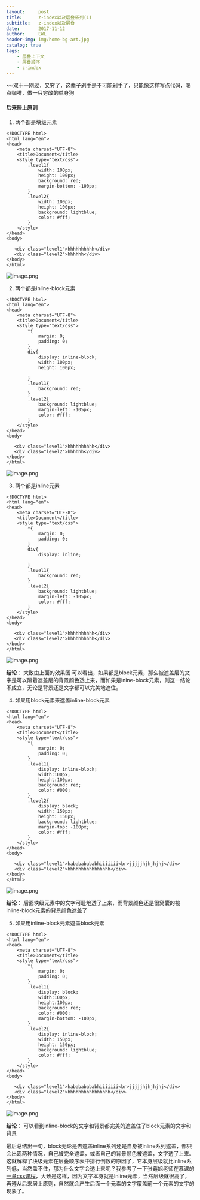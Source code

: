 ```yaml
---
layout:     post
title:      z-index以及层叠系列(1)
subtitle:   z-index以及层叠
date:       2017-11-12
author:     EWL
header-img: img/home-bg-art.jpg
catalog: true
tags:
    - 层叠上下文 
    - 层叠顺序  
    - z-index   
---
```




~~双十一刚过，又穷了，这辈子剁手是不可能剁手了，只能像这样写点代码，喝点咖啡，做一只穷酸的单身狗

#### 后来居上原则
1. 两个都是块级元素
```
<!DOCTYPE html>
<html lang="en">
<head>
    <meta charset="UTF-8">
    <title>Document</title>
    <style type="text/css">
        .level1{
            width: 100px;
            height: 100px;
            background: red;
            margin-bottom: -100px;
        }
        .level2{
            width: 100px;
            height: 100px;
            background: lightblue;
            color: #fff;
        }
    </style>
</head>
<body>
   
   <div class="level1">hhhhhhhhhh</div>
   <div class="level2">hhhhhh</div>
</body>
</html>
```
![image.png](http://upload-images.jianshu.io/upload_images/7930564-7039823513b92045.png?imageMogr2/auto-orient/strip%7CimageView2/2/w/1240)

2. 两个都是inline-block元素
```
<!DOCTYPE html>
<html lang="en">
<head>
    <meta charset="UTF-8">
    <title>Document</title>
    <style type="text/css">
        *{
            margin: 0;           
            padding: 0;
        }
        div{
            display: inline-block;
            width: 100px;
            height: 100px; 
            
        }
        .level1{            
            background: red;            
        }
        .level2{
            background: lightblue;
            margin-left: -105px;
            color: #fff;
        }
    </style>
</head>
<body>
   
   <div class="level1">hhhhhhhhhh</div>
   <div class="level2">hhhhhh</div>
</body>
</html>
```
![image.png](http://upload-images.jianshu.io/upload_images/7930564-ba77690c50f82671.png?imageMogr2/auto-orient/strip%7CimageView2/2/w/1240)

3. 两个都是inline元素

```
<!DOCTYPE html>
<html lang="en">
<head>
    <meta charset="UTF-8">
    <title>Document</title>
    <style type="text/css">
        *{
            margin: 0;           
            padding: 0;
        }
        div{
            display: inline;           
            
        }
        .level1{            
            background: red;            
        }
        .level2{
            background: lightblue;
            margin-left: -105px;
            color: #fff;
        }
    </style>
</head>
<body>
   
   <div class="level1">hhhhhhhhhh</div>
   <div class="level2">hhhhhhhhhh</div>
</body>
</html>
```

![image.png](http://upload-images.jianshu.io/upload_images/7930564-13e0c845d31869c8.png?imageMogr2/auto-orient/strip%7CimageView2/2/w/1240)

**结论**：
大致由上面的效果图 可以看出，如果都是block元素，那么被遮盖层的文字是可以隔着遮盖层的背景颜色透上来，而如果是inine-block元素，则这一结论不成立，无论是背景还是文字都可以完美地遮住。

4. 如果用block元素来遮盖inline-block元素

```
<!DOCTYPE html>
<html lang="en">
<head>
    <meta charset="UTF-8">
    <title>Document</title>
    <style type="text/css">
        *{
            margin: 0;           
            padding: 0;
        }        
        .level1{  
            display: inline-block;
            width:100px;          
            height:100px;          
            background: red;     
            color: #000;       
        }
        .level2{
            display: block;
            width: 150px;          
            height: 150px;         
            background: lightblue;
            margin-top: -100px;
            color: #fff;
        }
    </style>
</head>
<body>
   
   <div class="level1">habababababhiiiiiii<br>jjjjjhjhjhjhj</div>
   <div class="level2">hhhhhhhhhhhhhhhh</div>
</body>
</html>
```
![image.png](http://upload-images.jianshu.io/upload_images/7930564-d67cec331e0b8bbf.png?imageMogr2/auto-orient/strip%7CimageView2/2/w/1240)

**结论**：
后面块级元素中的文字可耻地透了上来，而背景颜色还是很窝囊的被inline-block元素的背景颜色遮盖了

5. 如果用inline-block元素遮盖block元素
```
<!DOCTYPE html>
<html lang="en">
<head>
    <meta charset="UTF-8">
    <title>Document</title>
    <style type="text/css">
        *{
            margin: 0;           
            padding: 0;
        }        
        .level1{  
            display: block;
            width:100px;          
            height:100px;          
            background: red;     
            color: #000;
            margin-bottom: -100px;
        }
        .level2{
            display: inline-block;
            width: 150px;          
            height: 150px;         
            background: lightblue;
            color: #fff;
        }
    </style>
</head>
<body>
  
   <div class="level1">habababababhiiiiiii<br>jjjjjhjhjhjhj</div>
   <div class="level2">hhhhhhhhhhhhhhhh</div>
</body>
</html>
```

![image.png](http://upload-images.jianshu.io/upload_images/7930564-3b92e4c19b969375.png?imageMogr2/auto-orient/strip%7CimageView2/2/w/1240)

**结论**：
可以看到inline-block的文字和背景都完美的遮盖住了block元素的文字和背景

最后总结出一句，block无论是去遮盖inline系列还是自身被inline系列遮盖，都只会出现两种情况，自己被完全遮盖，或者自己的背景颜色被遮盖，文字透了上来。
这就解释了块级元素在层叠顺序表中排行倒数的原因了，它本身层级就比inline系列低，当然盖不住，那为什么文字会透上来呢？我参考了一下张鑫旭老师在慕课的[一章css课程](http://www.imooc.com/video/11626/0)，大致是这样，因为文字本身就是Inline元素，当然层级就很高了，再遵从后来居上原则，自然就会产生后面一个元素的文字覆盖前一个元素的文字的现象了。





